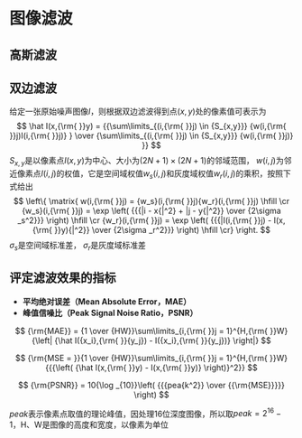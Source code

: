 # 图像滤波

## 高斯滤波

## 双边滤波

给定一张原始噪声图像$I$，则根据双边滤波得到点${(x,y)}$处的像素值可表示为
$$
\hat I(x,{\rm{ }}y) = {{\sum\limits_{(i,{\rm{ }}j) \in {S_{x,y}}} {w(i,{\rm{ }}j)I(i,{\rm{ }}j)} } \over {\sum\limits_{(i,{\rm{ }}j) \in {S_{x,y}}} {w(i,{\rm{ }}j)} }}
$$
 ${S_{x,y}}$是以像素点${I(x,y)}$为中心、大小为$\left( {2N + 1} \right) \times \left( {2N + 1} \right)$的邻域范围， $w(i,j)$为邻近像素点$I(i,j)$的权值，它是空间域权值${w_s}(i,j)$和灰度域权值${w_r}(i,j)$的乘积，按照下式给出
$$
\left\{ \matrix{
  w(i,{\rm{ }}j) = {w_s}(i,{\rm{ }}j){w_r}(i,{\rm{ }}j) \hfill \cr 
  {w_s}(i,{\rm{ }}j) = \exp \left( {{{|i - x{|^2} + |j - y{|^2}} \over {2\sigma _s^2}}} \right) \hfill \cr 
  {w_r}(i,{\rm{ }}j) = \exp \left( {{{|I(i,{\rm{ }}j) - I(x,{\rm{ }}y){|^2}} \over {2\sigma _r^2}}} \right) \hfill \cr}  \right.
$$
${\sigma _s}$是空间域标准差， ${\sigma _r}$是灰度域标准差



## 评定滤波效果的指标

- **平均绝对误差（Mean Absolute Error，MAE）**
- **峰值信噪比（Peak Signal Noise Ratio，PSNR）**

$$
{\rm{MAE}} = {1 \over {HW}}\sum\limits_{i,{\rm{ }}j = 1}^{H,{\rm{ }}W} {\left| {\hat I({x_i},{\rm{ }}{y_j}) - I({x_i},{\rm{ }}{y_j})} \right|}
$$

$$
{\rm{MSE = }}{1 \over {HW}}\sum\limits_{i,{\rm{ }}j = 1}^{H,{\rm{ }}W} {{{\left( {\hat I(x,{\rm{ }}y) - I(x,{\rm{ }}y)} \right)}^2}}
$$

$$
{\rm{PSNR}} = 10{\log _{10}}\left( {{{pea{k^2}} \over {{\rm{MSE}}}}} \right)
$$

$peak$表示像素点取值的理论峰值，因处理16位深度图像，所以取$peak = {2^{16}} - 1$，H、W是图像的高度和宽度，以像素为单位

